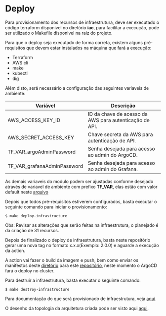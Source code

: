 # Deploy

Para provisionamento dos recursos de infraestrutura, deve ser executado o código terraform disponivel no diretório **iac**, para facilitar a execução, pode ser utilizado o Makefile disponivel na raiz do projeto.

Para que o deploy seja executado de forma correta, existem alguns pré-requisitos que devem estar instalados na máquina que fará a execução:
  - Terraform
  - AWS cli
  - make
  - kubectl
  - dig

Além disto, será necessário a configuração das seguintes variaveis de ambiente:

| Variável                    | Descrição                                     |
|-----------------------------|-----------------------------------------------|
| AWS_ACCESS_KEY_ID           | ID da chave de acesso da AWS para autenticação de API.|
| AWS_SECRET_ACCESS_KEY       | Chave secreta da AWS para autenticação de API.|
| TF_VAR_argoAdminPassword    | Senha desejada para acesso ao admin do ArgoCD.|
| TF_VAR_grafanaAdminPassword | Senha desejada para acesso ao admin do Grafana.|

As demais variaveis do modulo podem ser ajustadas conforme desejado através de variavel de ambiente com prefixo **TF_VAR**, elas estão com valor default neste [arquivo](https://github.com/Fsavila/desafio/blob/main/iac/variables.tf)

Depois que todos pré-requisitos estiverem configurados, basta executar o seguinte comando para iniciar o provisionamento:

```
$ make deploy-infrastructure
```

Obs: Revisar as alterações que serão feitas na infraestrutura, o planejado é da criação de 31 recursos.


Depois de finalizado o deploy de infraestrutura, basta neste repositório gerar uma nova tag no formato x.x.x(Exemplo: 2.0.0) e aguarde a execução da action.

A action vai fazer o build da imagem e push, bem como enviar os manifestos deste [diretório](https://github.com/Fsavila/desafio/tree/main/manifests) para este [repositório](https://github.com/Fsavila/desafio/tree/main/manifests), neste momento o ArgoCD fará o deploy no cluster.

Para destruir a infraestrutura, basta executar o seguinte comando:

```
$ make destroy-infrastructure
```

Para documentação do que será provisionado de infraestrutura, veja [aqui](https://github.com/Fsavila/desafio/blob/main/iac/README.md).

O desenho da topologia da arquitetura criada pode ser visto aqui [aqui](https://github.com/Fsavila/desafio/blob/main/ARQUITETURA.md).
